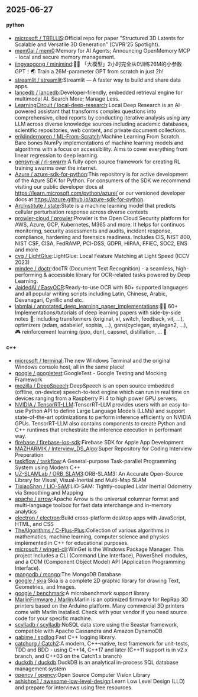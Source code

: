 ## 2025-06-27

#### python
* [microsoft / TRELLIS](https://github.com/microsoft/TRELLIS):Official repo for paper "Structured 3D Latents for Scalable and Versatile 3D Generation" (CVPR'25 Spotlight).
* [mem0ai / mem0](https://github.com/mem0ai/mem0):Memory for AI Agents; Announcing OpenMemory MCP - local and secure memory management.
* [jingyaogong / minimind](https://github.com/jingyaogong/minimind):🚀🚀 「大模型」2小时完全从0训练26M的小参数GPT！🌏 Train a 26M-parameter GPT from scratch in just 2h!
* [streamlit / streamlit](https://github.com/streamlit/streamlit):Streamlit — A faster way to build and share data apps.
* [lancedb / lancedb](https://github.com/lancedb/lancedb):Developer-friendly, embedded retrieval engine for multimodal AI. Search More; Manage Less.
* [LearningCircuit / local-deep-research](https://github.com/LearningCircuit/local-deep-research):Local Deep Research is an AI-powered assistant that transforms complex questions into comprehensive, cited reports by conducting iterative analysis using any LLM across diverse knowledge sources including academic databases, scientific repositories, web content, and private document collections.
* [eriklindernoren / ML-From-Scratch](https://github.com/eriklindernoren/ML-From-Scratch):Machine Learning From Scratch. Bare bones NumPy implementations of machine learning models and algorithms with a focus on accessibility. Aims to cover everything from linear regression to deep learning.
* [gensyn-ai / rl-swarm](https://github.com/gensyn-ai/rl-swarm):A fully open source framework for creating RL training swarms over the internet.
* [Azure / azure-sdk-for-python](https://github.com/Azure/azure-sdk-for-python):This repository is for active development of the Azure SDK for Python. For consumers of the SDK we recommend visiting our public developer docs at https://learn.microsoft.com/python/azure/ or our versioned developer docs at https://azure.github.io/azure-sdk-for-python.
* [ArcInstitute / state](https://github.com/ArcInstitute/state):State is a machine learning model that predicts cellular perturbation response across diverse contexts
* [prowler-cloud / prowler](https://github.com/prowler-cloud/prowler):Prowler is the Open Cloud Security platform for AWS, Azure, GCP, Kubernetes, M365 and more. It helps for continuos monitoring, security assessments and audits, incident response, compliance, hardening and forensics readiness. Includes CIS, NIST 800, NIST CSF, CISA, FedRAMP, PCI-DSS, GDPR, HIPAA, FFIEC, SOC2, ENS and more
* [cvg / LightGlue](https://github.com/cvg/LightGlue):LightGlue: Local Feature Matching at Light Speed (ICCV 2023)
* [mindee / doctr](https://github.com/mindee/doctr):docTR (Document Text Recognition) - a seamless, high-performing & accessible library for OCR-related tasks powered by Deep Learning.
* [JaidedAI / EasyOCR](https://github.com/JaidedAI/EasyOCR):Ready-to-use OCR with 80+ supported languages and all popular writing scripts including Latin, Chinese, Arabic, Devanagari, Cyrillic and etc.
* [labmlai / annotated_deep_learning_paper_implementations](https://github.com/labmlai/annotated_deep_learning_paper_implementations):🧑‍🏫 60+ Implementations/tutorials of deep learning papers with side-by-side notes 📝; including transformers (original, xl, switch, feedback, vit, ...), optimizers (adam, adabelief, sophia, ...), gans(cyclegan, stylegan2, ...), 🎮 reinforcement learning (ppo, dqn), capsnet, distillation, ... 🧠

#### c++
* [microsoft / terminal](https://github.com/microsoft/terminal):The new Windows Terminal and the original Windows console host, all in the same place!
* [google / googletest](https://github.com/google/googletest):GoogleTest - Google Testing and Mocking Framework
* [mozilla / DeepSpeech](https://github.com/mozilla/DeepSpeech):DeepSpeech is an open source embedded (offline, on-device) speech-to-text engine which can run in real time on devices ranging from a Raspberry Pi 4 to high power GPU servers.
* [NVIDIA / TensorRT-LLM](https://github.com/NVIDIA/TensorRT-LLM):TensorRT-LLM provides users with an easy-to-use Python API to define Large Language Models (LLMs) and support state-of-the-art optimizations to perform inference efficiently on NVIDIA GPUs. TensorRT-LLM also contains components to create Python and C++ runtimes that orchestrate the inference execution in performant way.
* [firebase / firebase-ios-sdk](https://github.com/firebase/firebase-ios-sdk):Firebase SDK for Apple App Development
* [MAZHARMIK / Interview_DS_Algo](https://github.com/MAZHARMIK/Interview_DS_Algo):Super Repository for Coding Interview Preperation
* [taskflow / taskflow](https://github.com/taskflow/taskflow):A General-purpose Task-parallel Programming System using Modern C++
* [UZ-SLAMLab / ORB_SLAM3](https://github.com/UZ-SLAMLab/ORB_SLAM3):ORB-SLAM3: An Accurate Open-Source Library for Visual, Visual-Inertial and Multi-Map SLAM
* [TixiaoShan / LIO-SAM](https://github.com/TixiaoShan/LIO-SAM):LIO-SAM: Tightly-coupled Lidar Inertial Odometry via Smoothing and Mapping
* [apache / arrow](https://github.com/apache/arrow):Apache Arrow is the universal columnar format and multi-language toolbox for fast data interchange and in-memory analytics
* [electron / electron](https://github.com/electron/electron):Build cross-platform desktop apps with JavaScript, HTML, and CSS
* [TheAlgorithms / C-Plus-Plus](https://github.com/TheAlgorithms/C-Plus-Plus):Collection of various algorithms in mathematics, machine learning, computer science and physics implemented in C++ for educational purposes.
* [microsoft / winget-cli](https://github.com/microsoft/winget-cli):WinGet is the Windows Package Manager. This project includes a CLI (Command Line Interface), PowerShell modules, and a COM (Component Object Model) API (Application Programming Interface).
* [mongodb / mongo](https://github.com/mongodb/mongo):The MongoDB Database
* [google / skia](https://github.com/google/skia):Skia is a complete 2D graphic library for drawing Text, Geometries, and Images.
* [google / benchmark](https://github.com/google/benchmark):A microbenchmark support library
* [MarlinFirmware / Marlin](https://github.com/MarlinFirmware/Marlin):Marlin is an optimized firmware for RepRap 3D printers based on the Arduino platform. Many commercial 3D printers come with Marlin installed. Check with your vendor if you need source code for your specific machine.
* [scylladb / scylladb](https://github.com/scylladb/scylladb):NoSQL data store using the Seastar framework, compatible with Apache Cassandra and Amazon DynamoDB
* [gabime / spdlog](https://github.com/gabime/spdlog):Fast C++ logging library.
* [catchorg / Catch2](https://github.com/catchorg/Catch2):A modern, C++-native, test framework for unit-tests, TDD and BDD - using C++14, C++17 and later (C++11 support is in v2.x branch, and C++03 on the Catch1.x branch)
* [duckdb / duckdb](https://github.com/duckdb/duckdb):DuckDB is an analytical in-process SQL database management system
* [opencv / opencv](https://github.com/opencv/opencv):Open Source Computer Vision Library
* [ashishps1 / awesome-low-level-design](https://github.com/ashishps1/awesome-low-level-design):Learn Low Level Design (LLD) and prepare for interviews using free resources.
